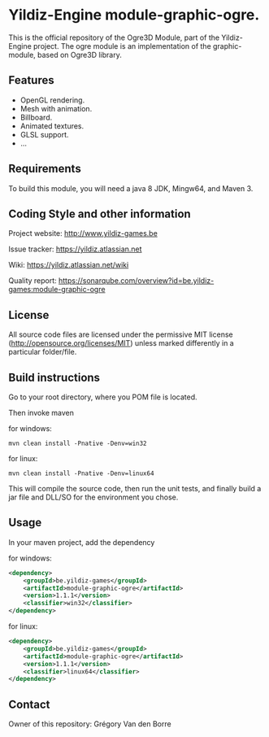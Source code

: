 # Yildiz-Engine module-graphic-ogre.

This is the official repository of the Ogre3D Module, part of the Yildiz-Engine project.
The ogre module is an implementation of the graphic-module, based on Ogre3D library.

## Features

* OpenGL rendering.
* Mesh with animation.
* Billboard.
* Animated textures.
* GLSL support.
* ...

## Requirements

To build this module, you will need a java 8 JDK, Mingw64, and Maven 3.

## Coding Style and other information

Project website:
http://www.yildiz-games.be

Issue tracker:
https://yildiz.atlassian.net

Wiki:
https://yildiz.atlassian.net/wiki

Quality report:
https://sonarqube.com/overview?id=be.yildiz-games:module-graphic-ogre

## License

All source code files are licensed under the permissive MIT license
(http://opensource.org/licenses/MIT) unless marked differently in a particular folder/file.

## Build instructions

Go to your root directory, where you POM file is located.

Then invoke maven

for windows:

	mvn clean install -Pnative -Denv=win32
	
for linux:

	mvn clean install -Pnative -Denv=linux64

This will compile the source code, then run the unit tests, and finally build a jar file and DLL/SO for the environment you chose.

## Usage

In your maven project, add the dependency

for windows:

```xml
<dependency>
    <groupId>be.yildiz-games</groupId>
    <artifactId>module-graphic-ogre</artifactId>
    <version>1.1.1</version>
	<classifier>win32</classifier>
</dependency>
```

for linux:

```xml
<dependency>
    <groupId>be.yildiz-games</groupId>
    <artifactId>module-graphic-ogre</artifactId>
    <version>1.1.1</version>
	<classifier>linux64</classifier>
</dependency>
```
## Contact
Owner of this repository: Grégory Van den Borre
